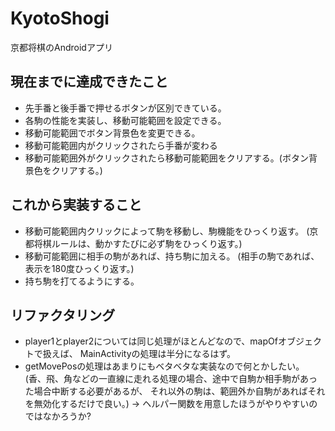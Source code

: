 # KyotoShogi
京都将棋のAndroidアプリ

## 現在までに達成できたこと
- 先手番と後手番で押せるボタンが区別できている。
- 各駒の性能を実装し、移動可能範囲を設定できる。
- 移動可能範囲でボタン背景色を変更できる。
- 移動可能範囲内がクリックされたら手番が変わる
- 移動可能範囲外がクリックされたら移動可能範囲をクリアする。(ボタン背景色をクリアする。)

## これから実装すること
- 移動可能範囲内クリックによって駒を移動し、駒機能をひっくり返す。
(京都将棋ルールは、動かすたびに必ず駒をひっくり返す。)
- 移動可能範囲に相手の駒があれば、持ち駒に加える。
(相手の駒であれば、表示を180度ひっくり返す。)
- 持ち駒を打てるようにする。

## リファクタリング
- player1とplayer2については同じ処理がほとんどなので、mapOf<Boolean>オブジェクトで扱えば、
MainActivityの処理は半分になるはず。
- getMovePosの処理はあまりにもベタベタな実装なので何とかしたい。
(香、飛、角などの一直線に走れる処理の場合、途中で自駒か相手駒があった場合中断する必要があるが、
それ以外の駒は、範囲外か自駒があればそれを無効化するだけで良い。)
→ ヘルパー関数を用意したほうがやりやすいのではなかろうか?

